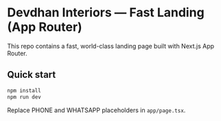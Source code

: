 # Devdhan Interiors — Fast Landing (App Router)

This repo contains a fast, world-class landing page built with Next.js App Router.

## Quick start

```bash
npm install
npm run dev
```

Replace PHONE and WHATSAPP placeholders in `app/page.tsx`.

